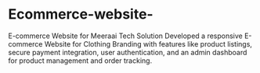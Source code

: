 # Ecommerce-website-
E-commerce Website for Meeraai Tech Solution Developed a responsive E-commerce Website for Clothing Branding with features like product listings, secure payment integration, user authentication, and an admin dashboard for product management and order tracking.
